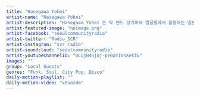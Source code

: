 ```yaml
---
title: "Hasegawa Yohei"	
artist-name: "Hasegawa Yohei"	
artist-description: "Hasegawa Yohei 는 락 밴드 장기하와 얼굴들에서 활동하는 일본 출신의 기타리스트이다. 그의 음악적인 스펙트럼은 거기에서 그치지않고 바이닐에 대한 애착으로 90년대부터 명동 지하상가 레코드샵을 찾아다니며 소문난 LP 컬렉터로도 유명하다. 주로 Funk, Soul, City Pop, Disco 등의 장르를 플레이하며 청중들에게 또 다른 모습을 보여주고있다."	
artist-featured-image: "noimage.png"	
artist-facebook: "seoulcommunityradio"	
artist-twitter: "Radio_SCR"	
artist-instagram: "scr_radio"	
artist-soundcloud: "seoulcommunityradio"	
artist-youtubeChannelID: "UCUjB4nj0j-pYBaYI0sXekfw"	
images: ""	
group: "Local Guests"	
genres: "Funk, Soul, City Pop, Disco"	
daily-motion-playlist: ""	
daily-motion-video: "x6uozdm"		
---
```


